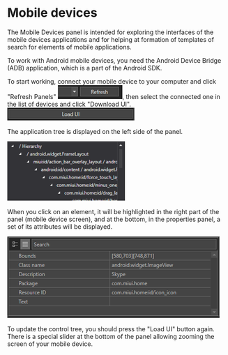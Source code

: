 # Mobile devices

The Mobile Devices panel is intended for exploring the interfaces of the mobile devices applications and for helping at formation of templates of search for elements of mobile applications.

To work with Android mobile devices, you need the Android Device Bridge (ADB) application, which is a part of the Android SDK.

To start working, connect your mobile device to your computer and click "Refresh Panels" ![](<../.gitbook/assets/0 (123).png>), then select the connected one in the list of devices and click "Download UI". ![](<../.gitbook/assets/1 (107).png>)

The application tree is displayed on the left side of the panel.

![](<../.gitbook/assets/2 (17).png>)

When you click on an element, it will be highlighted in the right part of the panel (mobile device screen), and at the bottom, in the properties panel, a set of its attributes will be displayed.

![](<../.gitbook/assets/3 (14).png>)

To update the control tree, you should press the "Load UI" button again. There is a special slider at the bottom of the panel allowing zooming the screen of your mobile device.
